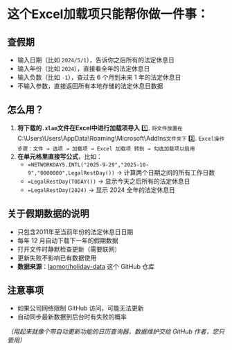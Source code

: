 # 这个Excel加载项只能帮你做一件事：

## 查假期

- 输入日期（比如 `2024/5/1`），告诉你之后所有的法定休息日
- 输入年份（比如 `2024`），直接看全年的法定休息日
- 输入负数（比如 `-1`），查过去 6 个月到未来 1 年的法定休息日
- 不输入参数，直接返回所有本地存储的法定休息日数据

## 怎么用？

1. **将下载的`.xlam`文件在Excel中进行加载项导入**
   1️⃣. `将文件放置在`C:\Users\Users\AppData\Roaming\Microsoft\AddIns`文件夹下`
   2️⃣. `Excel操作步骤：文件 → 选项 → 加载项 → Excel 加载项 转到 → 勾选加载项以启用`
3. **在单元格里直接写公式**，比如：
   - `=NETWORKDAYS.INTL("2025-9-29","2025-10-9","0000000",LegalRestDay())` → 计算两个日期之间的所有工作日数
   - `=LegalRestDay(TODAY())` → 显示今天之后所有的法定休息日
   - `=LegalRestDay(2024)` → 显示 2024 全年的法定休息日

## 关于假期数据的说明

- 只包含2011年至当前年份的法定休息日日期
- 每年 12 月自动下载下一年的假期数据
- 打开文件时静默检查更新（需要联网）
- 更新失败不影响已有数据使用
- **数据来源**：[laomor/holiday-data](https://github.com/laomor/holiday-data) 这个 GitHub 仓库

## 注意事项
- 如果公司网络限制 GitHub 访问，可能无法更新
- 自动同步最新数据到后台时有失败的概率

*（用起来就像个带自动更新功能的日历查询器，数据维护交给 GitHub 作者，您只管用）*
